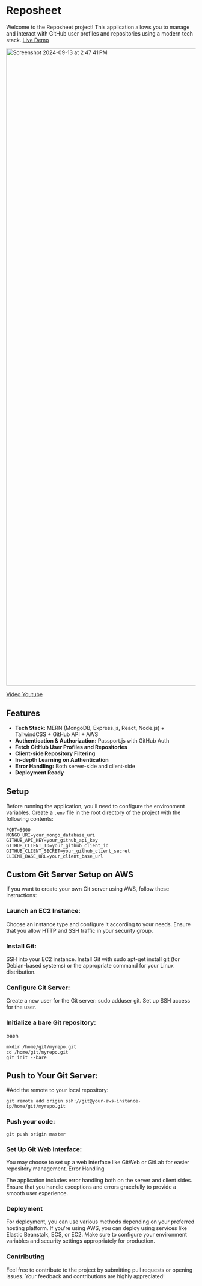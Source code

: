 # Reposheet

Welcome to the Reposheet project! This application allows you to manage and interact with GitHub user profiles and repositories using a modern tech stack.
[Live Demo](https://reposheet.onrender.com/)




<img width="1695" alt="Screenshot 2024-09-13 at 2 47 41 PM" src="https://github.com/user-attachments/assets/6a5d772c-73a0-4e06-8012-01e443a6b40a">


[Video Youtube](https://youtu.be/AROVBbZM3A0)

## Features

- **Tech Stack:** MERN (MongoDB, Express.js, React, Node.js) + TailwindCSS + GitHub API + AWS
- **Authentication & Authorization:** Passport.js with GitHub Auth
- **Fetch GitHub User Profiles and Repositories**
- **Client-side Repository Filtering**
- **In-depth Learning on Authentication**
- **Error Handling:** Both server-side and client-side
- **Deployment Ready**

## Setup

Before running the application, you'll need to configure the environment variables. Create a `.env` file in the root directory of the project with the following contents:

```dotenv
PORT=5000
MONGO_URI=your_mongo_database_uri
GITHUB_API_KEY=your_github_api_key
GITHUB_CLIENT_ID=your_github_client_id
GITHUB_CLIENT_SECRET=your_github_client_secret
CLIENT_BASE_URL=your_client_base_url
```
## Custom Git Server Setup on AWS

If you want to create your own Git server using AWS, follow these instructions:

### Launch an EC2 Instance:
Choose an instance type and configure it according to your needs.
Ensure that you allow HTTP and SSH traffic in your security group.

### Install Git:
SSH into your EC2 instance.
Install Git with sudo apt-get install git (for Debian-based systems) or the appropriate command for your Linux distribution.

### Configure Git Server:
Create a new user for the Git server: sudo adduser git.
Set up SSH access for the user.

### Initialize a bare Git repository:
bash
```
mkdir /home/git/myrepo.git
cd /home/git/myrepo.git
git init --bare
```

## Push to Your Git Server:
#Add the remote to your local repository:

```
git remote add origin ssh://git@your-aws-instance-ip/home/git/myrepo.git
```

### Push your code:
```
git push origin master
```
### Set Up Git Web Interface:
You may choose to set up a web interface like GitWeb or GitLab for easier repository management.
Error Handling

The application includes error handling both on the server and client sides. Ensure that you handle exceptions and errors gracefully to provide a smooth user experience.

### Deployment

For deployment, you can use various methods depending on your preferred hosting platform. If you're using AWS, you can deploy using services like Elastic Beanstalk, ECS, or EC2. Make sure to configure your environment variables and security settings appropriately for production.

### Contributing

Feel free to contribute to the project by submitting pull requests or opening issues. Your feedback and contributions are highly appreciated!
